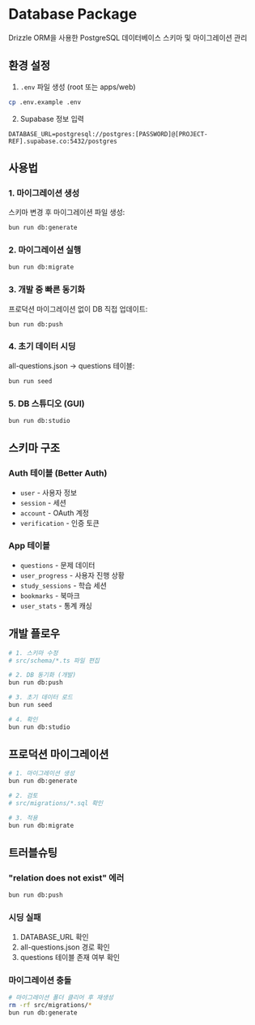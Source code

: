 # Database Package

Drizzle ORM을 사용한 PostgreSQL 데이터베이스 스키마 및 마이그레이션 관리

## 환경 설정

1. `.env` 파일 생성 (root 또는 apps/web)
```bash
cp .env.example .env
```

2. Supabase 정보 입력
```env
DATABASE_URL=postgresql://postgres:[PASSWORD]@[PROJECT-REF].supabase.co:5432/postgres
```

## 사용법

### 1. 마이그레이션 생성
스키마 변경 후 마이그레이션 파일 생성:
```bash
bun run db:generate
```

### 2. 마이그레이션 실행
```bash
bun run db:migrate
```

### 3. 개발 중 빠른 동기화
프로덕션 마이그레이션 없이 DB 직접 업데이트:
```bash
bun run db:push
```

### 4. 초기 데이터 시딩
all-questions.json → questions 테이블:
```bash
bun run seed
```

### 5. DB 스튜디오 (GUI)
```bash
bun run db:studio
```

## 스키마 구조

### Auth 테이블 (Better Auth)
- `user` - 사용자 정보
- `session` - 세션
- `account` - OAuth 계정
- `verification` - 인증 토큰

### App 테이블
- `questions` - 문제 데이터
- `user_progress` - 사용자 진행 상황
- `study_sessions` - 학습 세션
- `bookmarks` - 북마크
- `user_stats` - 통계 캐싱

## 개발 플로우

```bash
# 1. 스키마 수정
# src/schema/*.ts 파일 편집

# 2. DB 동기화 (개발)
bun run db:push

# 3. 초기 데이터 로드
bun run seed

# 4. 확인
bun run db:studio
```

## 프로덕션 마이그레이션

```bash
# 1. 마이그레이션 생성
bun run db:generate

# 2. 검토
# src/migrations/*.sql 확인

# 3. 적용
bun run db:migrate
```

## 트러블슈팅

### "relation does not exist" 에러
```bash
bun run db:push
```

### 시딩 실패
1. DATABASE_URL 확인
2. all-questions.json 경로 확인
3. questions 테이블 존재 여부 확인

### 마이그레이션 충돌
```bash
# 마이그레이션 폴더 클리어 후 재생성
rm -rf src/migrations/*
bun run db:generate
```


